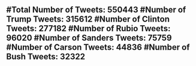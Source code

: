 #Total Number of Tweets: 550443 
#Number of Trump Tweets: 315612
#Number of Clinton Tweets: 277182
#Number of Rubio Tweets: 96020
#Number of Sanders Tweets: 75759
#Number of Carson Tweets: 44836
#Number of Bush Tweets: 32322
---
